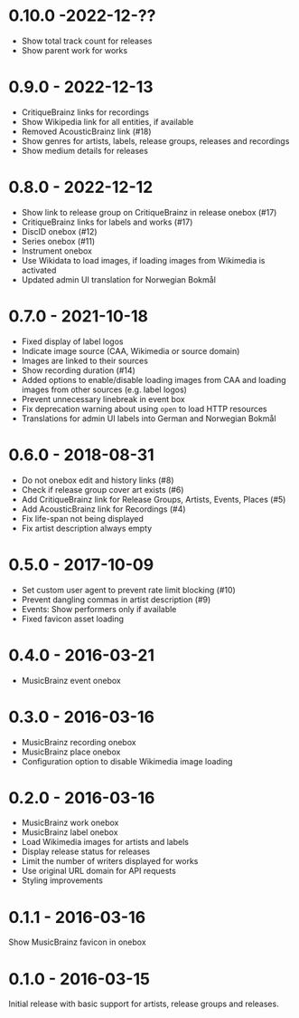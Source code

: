 # 0.10.0 -2022-12-??
- Show total track count for releases
- Show parent work for works

# 0.9.0 - 2022-12-13
- CritiqueBrainz links for recordings
- Show Wikipedia link for all entities, if available
- Removed AcousticBrainz link (#18)
- Show genres for artists, labels, release groups, releases and recordings
- Show medium details for releases

# 0.8.0 - 2022-12-12
- Show link to release group on CritiqueBrainz in release onebox (#17)
- CritiqueBrainz links for labels and works (#17)
- DiscID onebox (#12)
- Series onebox (#11)
- Instrument onebox
- Use Wikidata to load images, if loading images from Wikimedia is activated
- Updated admin UI translation for Norwegian Bokmål

# 0.7.0 - 2021-10-18
- Fixed display of label logos
- Indicate image source (CAA, Wikimedia or source domain)
- Images are linked to their sources
- Show recording duration (#14)
- Added options to enable/disable loading images from CAA and loading
  images from other sources (e.g. label logos)
- Prevent unnecessary linebreak in event box
- Fix deprecation warning about using `open` to load HTTP resources
- Translations for admin UI labels into German and Norwegian Bokmål

# 0.6.0 - 2018-08-31
- Do not onebox edit and history links (#8)
- Check if release group cover art exists (#6)
- Add CritiqueBrainz link for Release Groups, Artists, Events, Places (#5)
- Add AcousticBrainz link for Recordings (#4)
- Fix life-span not being displayed
- Fix artist description always empty

# 0.5.0 - 2017-10-09
- Set custom user agent to prevent rate limit blocking (#10)
- Prevent dangling commas in artist description (#9)
- Events: Show performers only if available
- Fixed favicon asset loading

# 0.4.0 - 2016-03-21
- MusicBrainz event onebox

# 0.3.0 - 2016-03-16
- MusicBrainz recording onebox
- MusicBrainz place onebox
- Configuration option to disable Wikimedia image loading

# 0.2.0 - 2016-03-16
- MusicBrainz work onebox
- MusicBrainz label onebox
- Load Wikimedia images for artists and labels
- Display release status for releases
- Limit the number of writers displayed for works
- Use original URL domain for API requests
- Styling improvements

# 0.1.1 - 2016-03-16
Show MusicBrainz favicon in onebox

# 0.1.0 - 2016-03-15
Initial release with basic support for artists, release groups and releases.
